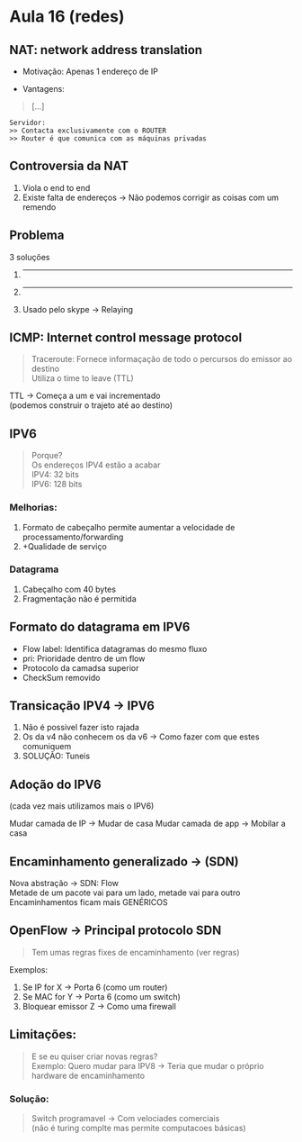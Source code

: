 # Aula 16 (redes)

## NAT: network address translation

- Motivação: Apenas 1 endereço de IP

- Vantagens:
> [...]

```
Servidor:
>> Contacta exclusivamente com o ROUTER
>> Router é que comunica com as máquinas privadas
```

## Controversia da NAT
1. Viola o end to end
2. Existe falta de endereços -> Não podemos corrigir as coisas com um remendo

## Problema

3 soluções

1. ----
2. ----
3. Usado pelo skype -> Relaying

## ICMP: Internet control message protocol

> Traceroute: Fornece informaçação de todo o percursos do emissor ao destino \
> Utiliza o time to leave (TTL)

TTL -> Começa a um e vai incrementado \
(podemos construir o trajeto até ao destino)

## IPV6

> Porque? \
> Os endereços IPV4 estão a acabar \
> IPV4: 32 bits \
> IPV6: 128 bits

### Melhorias:
1. Formato de cabeçalho permite aumentar a velocidade de processamento/forwarding
2. +Qualidade de serviço

### Datagrama
1. Cabeçalho com 40 bytes
2. Fragmentação não é permitida

## Formato do datagrama em IPV6

- Flow label: Identifica datagramas do mesmo fluxo
- pri: Prioridade dentro de um flow
- Protocolo da camadsa superior
- CheckSum removido

## Transicação IPV4 -> IPV6

1. Não é possivel fazer isto rajada
2. Os da v4 não conhecem os da v6  -> Como fazer com que estes comuniquem
3. SOLUÇÃO: Tuneis

## Adoção do IPV6
(cada vez mais utilizamos mais o IPV6)

Mudar camada de IP -> Mudar de casa
Mudar camada de app -> Mobilar a casa

## Encaminhamento generalizado -> (SDN)

Nova abstração -> SDN: Flow \
Metade de um pacote vai para um lado, metade vai para outro \
Encaminhamentos ficam mais GENÉRICOS

## OpenFlow -> Principal protocolo SDN

> Tem umas regras fixes de encaminhamento (ver regras)

Exemplos:
1. Se IP for X -> Porta 6 (como um router)
2. Se MAC for Y -> Porta 6 (como um switch)
3. Bloquear emissor Z -> Como uma firewall

## Limitações:
> E se eu quiser criar novas regras? \
> Exemplo: Quero mudar para IPV8 -> Teria que mudar o próprio \
> hardware de encaminhamento

### Solução:
> Switch programavel -> Com velociades comerciais \
> (não é turing complte mas permite computacoes básicas)




